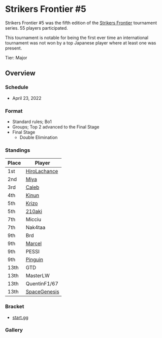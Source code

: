# Strikers Frontier #5

Strikers Frontier #5 was the fifth edition of the [Strikers Frontier](sfmain.md) tournament series.
55 players participated.

This tournament is notable for being the first ever time an international tournament
was not won by a top Japanese player where at least one was present.

Tier: Major

## Overview

### Schedule

- April 23, 2022

### Format

- Standard rules; Bo1
- Groups; Top 2 advanced to the Final Stage
- Final Stage
  - Double Elimination

### Standings

|Place|Player|
|-|-|
|1st|[HiroLachance](/inapedia/players/french/vivi.md)|
|2nd|[Miya](/inapedia/players/japanese/miya.md)|
|3rd|[Caleb](/inapedia/players/bulgarian/caleb.md)|
|4th|[Kinun](/inapedia/players/belgian/kinun.md)|
|5th|[Krizo](/inapedia/players/bulgarian/krizo.md)|
|5th|[210aki](/inapedia/players/french/210aki.md)|
|7th|Micciu|
|7th|Nak4taa|
|9th|Brd|
|9th|[Marcel](/inapedia/players/dutch/marcel.md)|
|9th|PESSI|
|9th|[Pinguin](/inapedia/players/french/pinguin.md)|
|13th|GTD|
|13th|MasterLW|
|13th|QuentinF1/67|
|13th|[SpaceGenesis](/inapedia/players/french/spacegenesis.md)|

### Bracket
- [start.gg](https://www.start.gg/tournament/strikers-frontier-5/details)		

### Gallery
